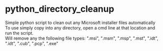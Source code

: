# python_directory_cleanup
Simple python script to clean out any Microsoft installer files automatically
To use simply copy into any directory, open a cmd line at that location and run the script.  
Will remove any the following file types:  ".msi", ".msm", ".msp", ".mst", ".idt", ".idt", ".cub", ".pcp", ".exe"
